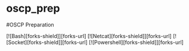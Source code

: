 # oscp_prep
#OSCP Preparation

[![Bash][forks-shield]][forks-url]
[![Netcat][forks-shield]][forks-url]
[![Socket][forks-shield]][forks-url]
[![Powershell][forks-shield]][forks-url]


